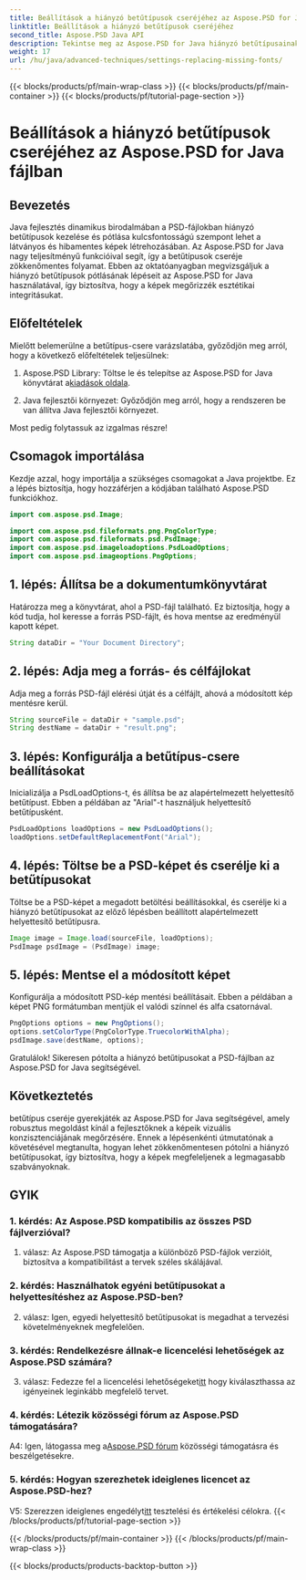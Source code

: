 ```yaml
---
title: Beállítások a hiányzó betűtípusok cseréjéhez az Aspose.PSD for Java fájlban
linktitle: Beállítások a hiányzó betűtípusok cseréjéhez
second_title: Aspose.PSD Java API
description: Tekintse meg az Aspose.PSD for Java hiányzó betűtípusainak pótlására vonatkozó átfogó útmutatót. Emelje fel arculatát a zökkenőmentes betűtípuskezeléssel.
weight: 17
url: /hu/java/advanced-techniques/settings-replacing-missing-fonts/
---
```


{{< blocks/products/pf/main-wrap-class >}}
{{< blocks/products/pf/main-container >}}
{{< blocks/products/pf/tutorial-page-section >}}

# Beállítások a hiányzó betűtípusok cseréjéhez az Aspose.PSD for Java fájlban

## Bevezetés

Java fejlesztés dinamikus birodalmában a PSD-fájlokban hiányzó betűtípusok kezelése és pótlása kulcsfontosságú szempont lehet a látványos és hibamentes képek létrehozásában. Az Aspose.PSD for Java nagy teljesítményű funkcióival segít, így a betűtípusok cseréje zökkenőmentes folyamat. Ebben az oktatóanyagban megvizsgáljuk a hiányzó betűtípusok pótlásának lépéseit az Aspose.PSD for Java használatával, így biztosítva, hogy a képek megőrizzék esztétikai integritásukat.

## Előfeltételek

Mielőtt belemerülne a betűtípus-csere varázslatába, győződjön meg arról, hogy a következő előfeltételek teljesülnek:

1.  Aspose.PSD Library: Töltse le és telepítse az Aspose.PSD for Java könyvtárat a[kiadások oldala](https://releases.aspose.com/psd/java/).

2. Java fejlesztői környezet: Győződjön meg arról, hogy a rendszeren be van állítva Java fejlesztői környezet.

Most pedig folytassuk az izgalmas részre!

## Csomagok importálása

Kezdje azzal, hogy importálja a szükséges csomagokat a Java projektbe. Ez a lépés biztosítja, hogy hozzáférjen a kódjában található Aspose.PSD funkciókhoz.

```java
import com.aspose.psd.Image;

import com.aspose.psd.fileformats.png.PngColorType;
import com.aspose.psd.fileformats.psd.PsdImage;
import com.aspose.psd.imageloadoptions.PsdLoadOptions;
import com.aspose.psd.imageoptions.PngOptions;
```

## 1. lépés: Állítsa be a dokumentumkönyvtárat

Határozza meg a könyvtárat, ahol a PSD-fájl található. Ez biztosítja, hogy a kód tudja, hol keresse a forrás PSD-fájlt, és hova mentse az eredményül kapott képet.

```java
String dataDir = "Your Document Directory";
```

## 2. lépés: Adja meg a forrás- és célfájlokat

Adja meg a forrás PSD-fájl elérési útját és a célfájlt, ahová a módosított kép mentésre kerül.

```java
String sourceFile = dataDir + "sample.psd";
String destName = dataDir + "result.png";
```

## 3. lépés: Konfigurálja a betűtípus-csere beállításokat

Inicializálja a PsdLoadOptions-t, és állítsa be az alapértelmezett helyettesítő betűtípust. Ebben a példában az "Arial"-t használjuk helyettesítő betűtípusként.

```java
PsdLoadOptions loadOptions = new PsdLoadOptions();
loadOptions.setDefaultReplacementFont("Arial");
```

## 4. lépés: Töltse be a PSD-képet és cserélje ki a betűtípusokat

Töltse be a PSD-képet a megadott betöltési beállításokkal, és cserélje ki a hiányzó betűtípusokat az előző lépésben beállított alapértelmezett helyettesítő betűtípusra.

```java
Image image = Image.load(sourceFile, loadOptions);
PsdImage psdImage = (PsdImage) image;
```

## 5. lépés: Mentse el a módosított képet

Konfigurálja a módosított PSD-kép mentési beállításait. Ebben a példában a képet PNG formátumban mentjük el valódi színnel és alfa csatornával.

```java
PngOptions options = new PngOptions();
options.setColorType(PngColorType.TruecolorWithAlpha);
psdImage.save(destName, options);
```

Gratulálok! Sikeresen pótolta a hiányzó betűtípusokat a PSD-fájlban az Aspose.PSD for Java segítségével.

## Következtetés

betűtípus cseréje gyerekjáték az Aspose.PSD for Java segítségével, amely robusztus megoldást kínál a fejlesztőknek a képeik vizuális konzisztenciájának megőrzésére. Ennek a lépésenkénti útmutatónak a követésével megtanulta, hogyan lehet zökkenőmentesen pótolni a hiányzó betűtípusokat, így biztosítva, hogy a képek megfeleljenek a legmagasabb szabványoknak.

## GYIK

### 1. kérdés: Az Aspose.PSD kompatibilis az összes PSD fájlverzióval?

1. válasz: Az Aspose.PSD támogatja a különböző PSD-fájlok verzióit, biztosítva a kompatibilitást a tervek széles skálájával.

### 2. kérdés: Használhatok egyéni betűtípusokat a helyettesítéshez az Aspose.PSD-ben?

2. válasz: Igen, egyedi helyettesítő betűtípusokat is megadhat a tervezési követelményeknek megfelelően.

### 3. kérdés: Rendelkezésre állnak-e licencelési lehetőségek az Aspose.PSD számára?

 3. válasz: Fedezze fel a licencelési lehetőségeket[itt](https://purchase.aspose.com/buy) hogy kiválaszthassa az igényeinek leginkább megfelelő tervet.

### 4. kérdés: Létezik közösségi fórum az Aspose.PSD támogatására?

 A4: Igen, látogassa meg a[Aspose.PSD fórum](https://forum.aspose.com/c/psd/34) közösségi támogatásra és beszélgetésekre.

### 5. kérdés: Hogyan szerezhetek ideiglenes licencet az Aspose.PSD-hez?

 V5: Szerezzen ideiglenes engedélyt[itt](https://purchase.aspose.com/temporary-license/) tesztelési és értékelési célokra.
{{< /blocks/products/pf/tutorial-page-section >}}

{{< /blocks/products/pf/main-container >}}
{{< /blocks/products/pf/main-wrap-class >}}

{{< blocks/products/products-backtop-button >}}
